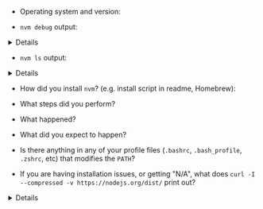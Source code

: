 
<!-- Thank you for being interested in nvm! Please help us by filling out the following form if you‘re having trouble. If you have a feature request, or some other question, please feel free to clear out the form. Thanks! -->

- Operating system and version:

- `nvm debug` output:
<details>
<!-- do not delete the following blank line -->

```sh

```
</details>

- `nvm ls` output:
<details>
<!-- do not delete the following blank line -->

```sh

```
</details>

- How did you install `nvm`? (e.g. install script in readme, Homebrew):

- What steps did you perform?

- What happened?

- What did you expect to happen?

- Is there anything in any of your profile files (`.bashrc`, `.bash_profile`, `.zshrc`, etc) that modifies the `PATH`?

<!-- if this does not apply, please delete this section -->
- If you are having installation issues, or getting "N/A", what does `curl -I --compressed -v https://nodejs.org/dist/` print out?
<details>
<!-- do not delete the following blank line -->

```sh
```
</details>
